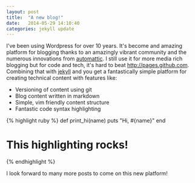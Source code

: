```yaml
---
layout: post
title:  "A new blog!"
date:   2014-05-29 14:10:40
categories: jekyll update
---
```


I've been using Wordpress for over 10 years. It's become and amazing platform for blogging thanks to
an amazingly vibrant community and the numerous innovations from [automattic]. I still 
use it for more media rich blogging but for code and tech, it's hard to beat http://pages.github.com. 
Combining that with [jekyll] and you get a fantastically simple platform for creating technical content
with features like:

* Versioning of content using git
* Blog content written in markdown
* Simple, vim friendly content structure
* Fantastic code syntax highlighting

{% highlight ruby %}
def print_hi(name)
  puts "Hi, #{name}"
end
# This highlighting rocks!
{% endhighlight %}

I look forward to many more posts to come on this new platform!

[automattic]: http://automattic.com
[jekyll]: http://jekyllrb.com

